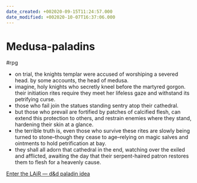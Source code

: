 ```yaml
---
date_created: +002020-09-15T11:24:57.000
date_modified: +002020-10-07T16:37:06.000
---
```


# Medusa-paladins

 #rpg
- on trial, the knights templar were accused of worshiping a severed head. by some accounts, the head of medusa.
- imagine, holy knights who secretly kneel before the martyred gorgon. their initiation rites require they meet her lifeless gaze and withstand its petrifying curse.
- those who fail join the statues standing sentry atop their cathedral.
- but those who prevail are fortified by patches of calcified flesh, can extend this protection to others, and restrain enemies where they stand, hardening their skin at a glance.
- the terrible truth is, even those who survive these rites are slowly being turned to stone–though they cease to age–relying on magic salves and ointments to hold petrification at bay.
- they shall all adorn that cathedral in the end, watching over the exiled and afflicted, awaiting the day that their serpent-haired patron restores them to flesh for a heavenly cause.

[Enter the LAiR — d&d paladin idea](https://lair-master.tumblr.com/post/186427249862/dd-paladin-idea)
